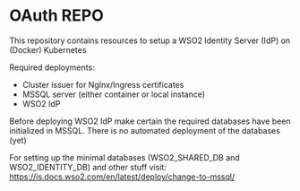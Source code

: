 # OAuth REPO

This repository contains resources to setup a WSO2 Identity Server (IdP) on (Docker) Kubernetes

Required deployments:
- Cluster issuer for NgInx/Ingress certificates
- MSSQL server (either container or local instance)
- WSO2 IdP

Before deploying WSO2 IdP make certain the required databases have been initialized in MSSQL. There is no automated deployment of the databases (yet)

For setting up the minimal databases (WSO2_SHARED_DB and WSO2_IDENTITY_DB)  and other stuff visit: https://is.docs.wso2.com/en/latest/deploy/change-to-mssql/
